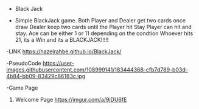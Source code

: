 - Black Jack

- Simple BlackJack game.
Both Player and Dealer get two cards once draw
Dealer keep two cards until the Player hit Stay
Player can hit and stay.
Ace can be either 1 or 11 depending on the condtion
Whoever hits 21, its a Win and its a BLACKJACK!!!!!


-LINK
https://hazelrahbe.github.io/BlackJack/

-PseudoCode
https://user-images.githubusercontent.com/108999141/183444368-cfb7d789-b03d-4b84-bb09-83429c86183c.jpg

-Game Page

1) Welcome Page
https://imgur.com/a/9jDU6fE